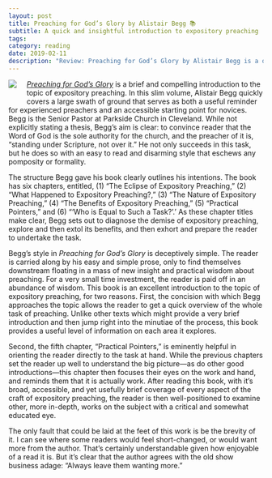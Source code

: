 ```yaml
---
layout: post
title: Preaching for God’s Glory by Alistair Begg 📚
subtitle: A quick and insightful introduction to expository preaching
tags:
category: reading
date: 2019-02-11
description: "Review: Preaching for God’s Glory by Alistair Begg is a quick and insightful introduction to expository preaching"
---
```

<a href="https://amzn.to/2WXj3Om"><img src="/images/posts/412zlJTLLDL.jpg" style="float:left;padding:0 20px 20px 0;"></a>[*Preaching for God’s Glory*](https://amzn.to/2WXj3Om) is a brief and compelling introduction to the topic of expository preaching. In this slim volume, Alistair Begg quickly covers a large swath of ground that serves as both a useful reminder for experienced preachers and an accessible starting point for novices.
Begg is the Senior Pastor at Parkside Church in Cleveland. While not explicitly stating a thesis, Begg’s aim is clear: to convince reader that the Word of God is the sole authority for the church, and the preacher of it is, “standing under Scripture, not over it.” He not only succeeds in this task, but he does so with an easy to read and disarming style that eschews any pomposity or formality.

The structure Begg gave his book clearly outlines his intentions. The book has six chapters, entitled, (1) “The Eclipse of Expository Preaching,” (2) “What Happened to Expository Preaching?,” (3) “The Nature of Expository Preaching,” (4) “The Benefits of Expository Preaching,” (5) “Practical Pointers,” and (6) “‘Who is Equal to Such a Task?’.’ As these chapter titles make clear, Begg sets out to diagnose the demise of expository preaching, explore and then extol its benefits, and then exhort and prepare the reader to undertake the task.

Begg’s style in *Preaching for God’s Glory* is deceptively simple. The reader is carried along by his easy and simple prose, only to find themselves downstream floating in a mass of new insight and practical wisdom about preaching. For a very small time investment, the reader is paid off in an abundance of wisdom. This book is an excellent introduction to the topic of expository preaching, for two reasons. First, the concision with which Begg approaches the topic allows the reader to get a quick overview of the whole task of preaching. Unlike other texts which might provide a very brief introduction and then jump right into the minutiae of the process, this book provides a useful level of information on each area it explores.

Second, the fifth chapter, “Practical Pointers,” is eminently helpful in orienting the reader directly to the task at hand. While the previous chapters set the reader up well to understand the big picture—as do other good introductions—this chapter then focuses their eyes on the work and hand, and reminds them that it is actually work. After reading this book, with it’s broad, accessible, and yet usefully brief coverage of every aspect of the craft of expository preaching, the reader is then well-positioned to examine other, more in-depth, works on the subject with a critical and somewhat educated eye.

The only fault that could be laid at the feet of this work is be the brevity of it. I can see where some readers would feel short-changed, or would want more from the author. That’s certainly understandable given how enjoyable of a read it is. But it’s clear that the author agrees with the old show business adage: “Always leave them wanting more.”
